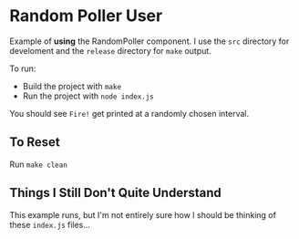 Random Poller User
==================

Example of **using** the RandomPoller component. I use the `src` directory for
develoment and the `release` directory for `make` output.

To run:
*  Build the project with `make`
*  Run the project with `node index.js`

You should see `Fire!` get printed at a randomly chosen interval.

To Reset
--------

Run `make clean`

Things I Still Don't Quite Understand
-------------------------------------

This example runs, but I'm not entirely sure how I should be thinking of these `index.js` files...


